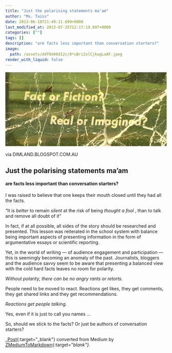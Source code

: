 ```yaml
---
title: "Just the polarising statements ma’am"
author: "Mx. Taiss"
date: 2013-06-18T21:49:11.699+0000
last_modified_at: 2013-07-25T12:17:19.097+0000
categories: [""]
tags: []
description: "are facts less important than conversation starters?"
image:
  path: /assets/ddf0d48d12c/0*uBri2xlCjkwgLoAF.jpeg
render_with_liquid: false
---
```




![via DIMLAND\.BLOGSPOT\.COM\.AU](/assets/ddf0d48d12c/0*uBri2xlCjkwgLoAF.jpeg)

via DIMLAND\.BLOGSPOT\.COM\.AU
## Just the polarising statements ma’am
#### are facts less important than conversation starters?

I was raised to believe that one keeps their mouth closed until they had all the facts\.

“It is _better_ to remain _silent_ at the risk of being _thought a fool_ , than to talk and remove all doubt of it”

In fact, if at all possible, all sides of the story should be researched and presented\. This lesson was reiterated in the school system with balance being important aspects of presenting information in the form of argumentative essays or scientific reporting\.

Yet, in the world of writing — of audience engagement and participation — this is seemingly becoming an anomaly of the past\. Journalists, bloggers and the audience savvy seem to be aware that presenting a balanced view with the cold hard facts leaves no room for polarity\.

_Without polarity, there can be no angry rants or retorts\._

People need to be moved to react\. Reactions get likes, they get comments, they get shared links and they get recommendations\.

_Reactions get people talking\._

Yes, even if it is just to call you names …

So, should we stick to the facts? Or just be authors of conversation starters?



_[Post](https://medium.com/@TaissQ/just-the-polarising-statements-maam-ddf0d48d12c){:target="_blank"} converted from Medium by [ZMediumToMarkdown](https://github.com/ZhgChgLi/ZMediumToMarkdown){:target="_blank"}._

